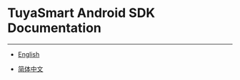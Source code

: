 # TuyaSmart Android SDK Documentation

---

* [English](https://tuyainc.github.io/tuyasmart-home-standard-android-sdk-doc//en/)

* [简体中文](https://tuyainc.github.io/tuyasmart-home-standard-android-sdk-doc//zh-hans/)

